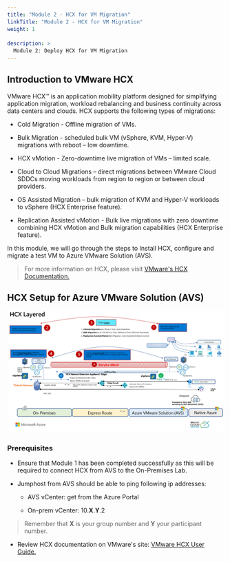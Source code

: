 ```yaml
---
title: "Module 2 - HCX for VM Migration"
linkTitle: "Module 2 - HCX for VM Migration"
weight: 1

description: >
  Module 2: Deploy HCX for VM Migration
---
```

## **Introduction to VMware HCX**

VMware HCX™ is an application mobility platform designed for simplifying application migration, workload rebalancing and business continuity across data centers and clouds. HCX supports the following types of migrations:

-   Cold Migration - Offline migration of VMs.

-   Bulk Migration - scheduled bulk VM (vSphere, KVM, Hyper-V) migrations with reboot – low downtime.

-   HCX vMotion - Zero-downtime live migration of VMs – limited scale.

-   Cloud to Cloud Migrations – direct migrations between VMware Cloud SDDCs moving workloads from region to region or between cloud providers.

-   OS Assisted Migration – bulk migration of KVM and Hyper-V workloads to vSphere (HCX Enterprise feature).

-   Replication Assisted vMotion - Bulk live migrations with zero downtime combining HCX vMotion and Bulk migration capabilities (HCX Enterprise feature).

In this module, we will go through the steps to Install HCX, configure and migrate a test VM to Azure VMware Solution (AVS).

>For more information on HCX, please visit [VMware's HCX Documentation.](https://www.vmware.com/products/hcx.html)

## **HCX Setup for Azure VMware Solution (AVS)**

![](Mod2MainPic1.png)



### **Prerequisites**

- Ensure that Module 1 has been completed successfully as this will be required to connect HCX from AVS to the On-Premises Lab. 

- Jumphost from AVS should be able to ping following ip addresses:

    -   AVS vCenter: get from the Azure Portal

    -   On-prem vCenter: 10.**X**.**Y**.2

> Remember that **X** is your group number and **Y** your participant number.

-   Review HCX documentation on VMware's site: [VMware HCX User Guide.](https://docs.vmware.com/en/VMware-HCX/4.0/hcx-user-guide/GUID-BFD7E194-CFE5-4259-B74B-991B26A51758.html)

